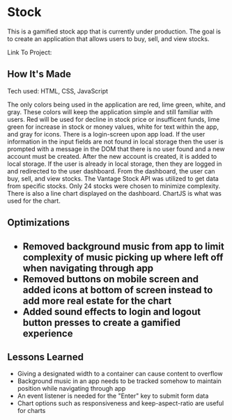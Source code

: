 <h1>Stock</h1>
<p>This is a gamified stock app that is currently under production. The goal is to create an application that allows users to buy, sell, and view stocks.</p>
<p>Link To Project:</p> <a href="https://dejourstockapp.netlify.app"></a>

<h2>How It's Made</h2>
<p>Tech used: HTML, CSS, JavaScript</p>
<p>The only colors being used in the application are red, lime green, white, and gray. These colors will keep the 
application simple and still familiar with users. Red will be used for decline in stock price or insufficent funds, 
lime green for increase in stock or money values, white for text within the app, and gray for icons. 
There is a login-screen upon app load. If the user information in the input fields are not found in local storage
then the user is prompted with a message in the DOM that there is no user found and a new account must be created.
After the new account is created, it is added to local storage. If the user is already in local storage, then they
are logged in and redirected to the user dashboard. From the dashboard, the user can buy, sell, and view stocks. 
The Vantage Stock API was utilized to get data from specific stocks. Only 24 stocks were chosen to minimize complexity. 
There is also a line chart displayed on the dashboard. ChartJS is what was used for the chart. 
</p>

<h2>Optimizations<h2>
<ul>
<li>Removed background music from app to limit complexity of music picking up where left off when navigating through app</li>
<li>Removed buttons on mobile screen and added icons at bottom of screen instead to add more real estate for the chart</li>
<li>Added sound effects to login and logout button presses to create a gamified experience</li>
</ul>

<h2>Lessons Learned</h2>
<ul>
<li>Giving a designated width to a container can cause content to overflow</li>
<li>Background music in an app needs to be tracked somehow to maintain position while navigating through app</li>
<li>An event listener is needed for the "Enter" key to submit form data</li>
<li>Chart options such as responsiveness and keep-aspect-ratio are useful for charts</li>
</ul>